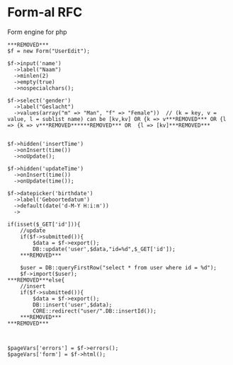 Form-al RFC
=======

Form engine for php
    
    ***REMOVED***
    $f = new Form("UserEdit");

    $f->input('name')
      ->label("Naam")
      ->minlen(2)
      ->empty(true)
      ->nospecialchars();

    $f->select('gender')
      ->label("Geslacht")
      ->values(array("m" => "Man", "f" => "Female"))  // (k = key, v = value, l = sublist name) can be [kv,kv] OR {k => v***REMOVED*** OR {l => {k => v***REMOVED******REMOVED*** OR  {l => [kv]***REMOVED***


    $f->hidden('insertTime')
      ->onInsert(time())
      ->noUpdate();

    $f->hidden('updateTime')
      ->onInsert(time())
      ->onUpdate(time());

    $f->datepicker('birthdate')
      ->label('Geboortedatum')
      ->default(date('d-M-Y H:i:m'))
      ->

    if(isset($_GET['id'])){
        //update
        if($f->submitted()){    
            $data = $f->export();
            DB::update('user',$data,"id=%d",$_GET['id']);
        ***REMOVED***

        $user = DB::queryFirstRow("select * from user where id = %d");
        $f->import($user);
    ***REMOVED***else{
        //insert
        if($f->submitted()){    
            $data = $f->export();
            DB::insert('user',$data);
            CORE::redirect("user/".DB::insertId());
        ***REMOVED***
    ***REMOVED***



    $pageVars['errors'] = $f->errors();
    $pageVars['form'] = $f->html();
